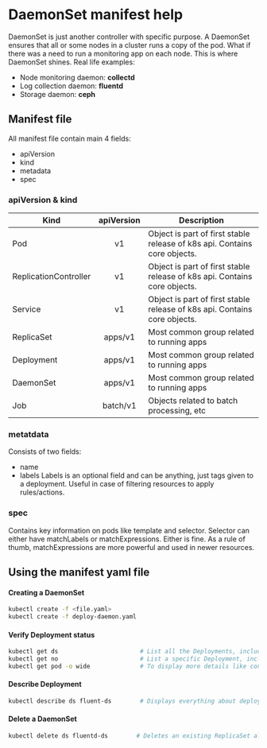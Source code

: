 # DaemonSet manifest help

DaemonSet is just another controller with specific purpose. A DaemonSet ensures that all or some nodes in a cluster runs a copy of the pod.
What if there was a need to run a monitoring app on each node. This is where DaemonSet shines.
Real life examples:

- Node monitoring daemon: **collectd**
- Log collection daemon: **fluentd**
- Storage daemon: **ceph**

## Manifest file

All manifest file contain main 4 fields:

- apiVersion
- kind
- metadata
- spec

### apiVersion & kind

| Kind                  | apiVersion | Description                                                               |
| --------------------- | :--------: | ------------------------------------------------------------------------- |
| Pod                   |     v1     | Object is part of first stable release of k8s api. Contains core objects. |
| ReplicationController |     v1     | Object is part of first stable release of k8s api. Contains core objects. |
| Service               |     v1     | Object is part of first stable release of k8s api. Contains core objects. |
| ReplicaSet            |  apps/v1   | Most common group related to running apps                                 |
| Deployment            |  apps/v1   | Most common group related to running apps                                 |
| DaemonSet             |  apps/v1   | Most common group related to running apps                                 |
| Job                   |  batch/v1  | Objects related to batch processing, etc                                  |

### metatdata

Consists of two fields:

- name
- labels
  Labels is an optional field and can be anything, just tags given to a deployment. Useful in case of filtering resources to apply rules/actions.

### spec

Contains key information on pods like template and selector.
Selector can either have matchLabels or matchExpressions. Either is fine. As a rule of thumb, matchExpressions are more powerful and used in newer resources.

## Using the manifest yaml file

#### Creating a DaemonSet

```sh
kubectl create -f <file.yaml>
kubectl create -f deploy-daemon.yaml
```

#### Verify Deployment status

```sh
kubectl get ds                       # List all the Deployments, including current number of replicas with status
kubectl get no                       # List a specific Deployment, including current number of replicas with status
kubectl get pod -o wide              # To display more details like containers, images and selectors, use the wide flag
```

#### Describe Deployment

```sh
kubectl describe ds fluent-ds        # Displays everything about deployment along with events from start to current time
```

#### Delete a DaemonSet

```sh
kubectl delete ds fluentd-ds        # Deletes an existing ReplicaSet along with all the objects it created like pods, etc
```
